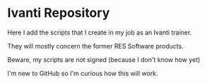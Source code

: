 # Ivanti Repository

Here I add the scripts that I create in my job as an Ivanti trainer.

They will mostly concern the former RES Software products.

Beware, my scripts are not signed (because I don't know how yet)

I'm new to GitHub so I'm curious how this will work.
